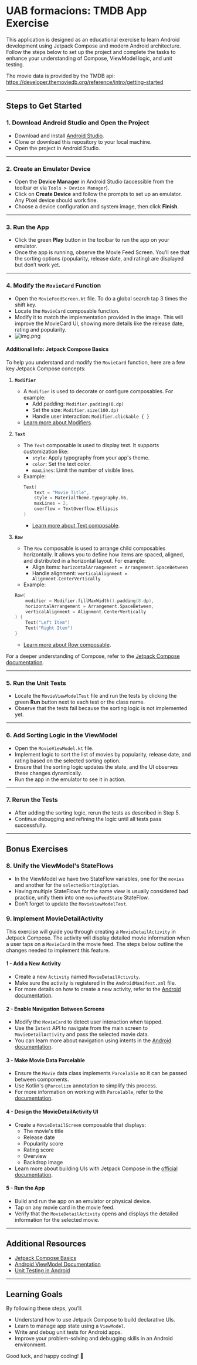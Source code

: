 # UAB formacions: TMDB App Exercise

This application is designed as an educational exercise to learn Android development using Jetpack Compose and modern Android architecture. Follow the steps below to set up the project and complete the tasks to enhance your understanding of Compose, ViewModel logic, and unit testing.

The movie data is provided by the TMDB api: https://developer.themoviedb.org/reference/intro/getting-started

---

## Steps to Get Started

### 1. Download Android Studio and Open the Project
- Download and install [Android Studio](https://developer.android.com/studio).
- Clone or download this repository to your local machine.
- Open the project in Android Studio.

---

### 2. Create an Emulator Device
- Open the **Device Manager** in Android Studio (accessible from the toolbar or via `Tools > Device Manager`).
- Click on **Create Device** and follow the prompts to set up an emulator. Any Pixel device should work fine.
- Choose a device configuration and system image, then click **Finish**.

---

### 3. Run the App
- Click the green **Play** button in the toolbar to run the app on your emulator.
- Once the app is running, observe the Movie Feed Screen. You’ll see that the sorting options (popularity, release date, and rating) are displayed but don’t work yet.

---

### 4. Modify the `MovieCard` Function
- Open the `MovieFeedScreen.kt` file. To do a global search tap 3 times the shift key.
- Locate the `MovieCard` composable function.
- Modify it to match the implementation provided in the image. This will improve the MovieCard UI, showing more details like the release date, rating and popularity.
- ![img.png](img.png)

#### Additional Info: Jetpack Compose Basics
To help you understand and modify the `MovieCard` function, here are a few key Jetpack Compose concepts:

1. **`Modifier`**
    - A `Modifier` is used to decorate or configure composables. For example:
        - Add padding: `Modifier.padding(8.dp)`
        - Set the size: `Modifier.size(100.dp)`
        - Handle user interaction: `Modifier.clickable { }`
    - [Learn more about Modifiers](https://developer.android.com/jetpack/compose/modifiers).

2. **`Text`**
    - The `Text` composable is used to display text. It supports customization like:
        - `style`: Apply typography from your app's theme.
        - `color`: Set the text color.
        - `maxLines`: Limit the number of visible lines.
    - Example:
      ```kotlin
      Text(
          text = "Movie Title",
          style = MaterialTheme.typography.h6,
          maxLines = 2,
          overflow = TextOverflow.Ellipsis
      )
      ```  
       - [Learn more about Text composable](https://developer.android.com/reference/kotlin/androidx/compose/material/package-summary#Text).
3. **`Row`**
   - The `Row` composable is used to arrange child composables horizontally. It allows you to define how items are spaced, aligned, and distributed in a horizontal layout. For example:
     - Align items: `horizontalArrangement = Arrangement.SpaceBetween`
     - Handle alignment: `verticalAlignment = Alignment.CenterVertically`
   - Example:
    ```kotlin
    Row(
        modifier = Modifier.fillMaxWidth().padding(8.dp),
        horizontalArrangement = Arrangement.SpaceBetween,
        verticalAlignment = Alignment.CenterVertically
    ) {
        Text("Left Item")
        Text("Right Item")
    }
    ```
   - [Learn more about Row composable](https://developer.android.com/jetpack/compose/layouts).

For a deeper understanding of Compose, refer to the [Jetpack Compose documentation](https://developer.android.com/jetpack/compose).

---

### 5. Run the Unit Tests
- Locate the `MovieViewModelTest` file and run the tests by clicking the green **Run** button next to each test or the class name.
- Observe that the tests fail because the sorting logic is not implemented yet.

---

### 6. Add Sorting Logic in the ViewModel
- Open the `MovieViewModel.kt` file.
- Implement logic to sort the list of movies by popularity, release date, and rating based on the selected sorting option.
- Ensure that the sorting logic updates the state, and the UI observes these changes dynamically.
- Run the app in the emulator to see it in action.

---

### 7. Rerun the Tests
- After adding the sorting logic, rerun the tests as described in Step 5.
- Continue debugging and refining the logic until all tests pass successfully.

---

## Bonus Exercises

### 8. Unify the ViewModel's StateFlows
- In the ViewModel we have two StateFlow variables, one for the `movies` and another for the `selectedSortingOption`.
- Having multiple StateFlows for the same view is usually considered bad practice, unify them into one `movieFeedState` StateFlow.
- Don't forget to update the `MovieViewModelTest`.

### 9. Implement MovieDetailActivity 
This exercise will guide you through creating a `MovieDetailActivity` in Jetpack Compose. The activity will display detailed movie information when a user taps on a `MovieCard` in the movie feed. The steps below outline the changes needed to implement this feature.

#### **1 - Add a New Activity**

- Create a new `Activity` named `MovieDetailActivity`.
- Make sure the activity is registered in the `AndroidManifest.xml` file.
- For more details on how to create a new activity, refer to the [Android documentation](https://developer.android.com/guide/components/activities/intro).

#### **2 - Enable Navigation Between Screens**

- Modify the `MovieCard` to detect user interaction when tapped.
- Use the `Intent` API to navigate from the main screen to `MovieDetailActivity` and pass the selected movie data.
- You can learn more about navigation using intents in the [Android documentation](https://developer.android.com/guide/components/intents-filters).

#### **3 - Make Movie Data Parcelable**

- Ensure the `Movie` data class implements `Parcelable` so it can be passed between components.
- Use Kotlin's `@Parcelize` annotation to simplify this process.
- For more information on working with `Parcelable`, refer to the [documentation](https://developer.android.com/kotlin/parcelize).

#### **4 - Design the MovieDetailActivity UI**

- Create a `MovieDetailScreen` composable that displays:
   - The movie's title
   - Release date
   - Popularity score
   - Rating score
   - Overview
   - Backdrop image
- Learn more about building UIs with Jetpack Compose in the [official documentation](https://developer.android.com/jetpack/compose).

#### **5 - Run the App**

- Build and run the app on an emulator or physical device.
- Tap on any movie card in the movie feed.
- Verify that the `MovieDetailActivity` opens and displays the detailed information for the selected movie.

---

## Additional Resources
- [Jetpack Compose Basics](https://developer.android.com/jetpack/compose/documentation)
- [Android ViewModel Documentation](https://developer.android.com/topic/libraries/architecture/viewmodel)
- [Unit Testing in Android](https://developer.android.com/training/testing/unit-testing)

---

## Learning Goals
By following these steps, you’ll:
- Understand how to use Jetpack Compose to build declarative UIs.
- Learn to manage app state using a `ViewModel`.
- Write and debug unit tests for Android apps.
- Improve your problem-solving and debugging skills in an Android environment.

Good luck, and happy coding! 🚀
